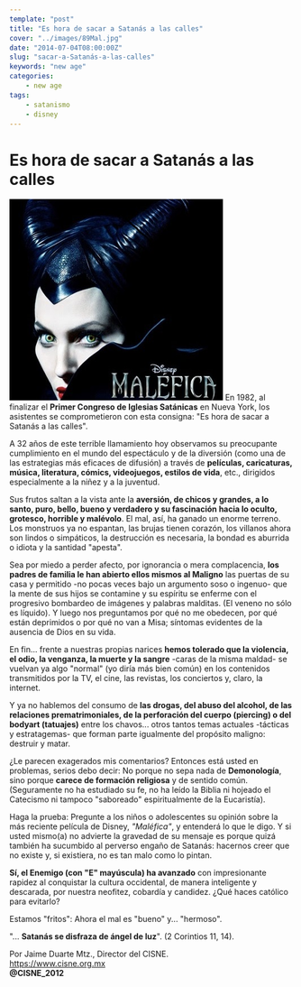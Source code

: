 ```yaml
---
template: "post"
title: "Es hora de sacar a Satanás a las calles"
cover: "../images/89Mal.jpg"
date: "2014-07-04T08:00:00Z"
slug: "sacar-a-Satanás-a-las-calles"
keywords: "new age"
categories: 
    - new age
tags: 
    - satanismo
    - disney
---
```



# Es hora de sacar a Satanás a las calles
![Mal](../images/89Mal.jpg)
En 1982, al finalizar el **Primer Congreso de Iglesias Satánicas** en Nueva York, los asistentes se comprometieron con esta consigna: "Es hora de sacar a Satanás a las calles".

A 32 años de este terrible llamamiento hoy observamos su preocupante cumplimiento en el mundo del espectáculo y de la diversión (como una de las estrategias más eficaces de difusión) a través de **películas, caricaturas, música, literatura, cómics, videojuegos, estilos de vida**, etc., dirigidos especialmente a la niñez y a la juventud.

Sus frutos saltan a la vista ante la **aversión, de chicos y grandes, a lo santo, puro, bello, bueno y verdadero y su fascinación hacia lo oculto, grotesco, horrible y malévolo**. El mal, así, ha ganado un enorme terreno. Los monstruos ya no espantan, las brujas tienen corazón, los villanos ahora son lindos o simpáticos, la destrucción es necesaria, la bondad es aburrida o idiota y la santidad "apesta".

Sea por miedo a perder afecto, por ignorancia o mera complacencia, **los padres de familia le han abierto ellos mismos al Maligno** las puertas de su casa y permitido -no pocas veces bajo un argumento soso o ingenuo- que la mente de sus hijos se contamine y su espíritu se enferme con el progresivo bombardeo de imágenes y palabras malditas. (El veneno no sólo es líquido). Y luego nos preguntamos por qué no me obedecen, por qué están deprimidos o por qué no van a Misa; síntomas evidentes de la ausencia de Dios en su vida.

En fin... frente a nuestras propias narices **hemos tolerado que la violencia, el odio, la venganza, la muerte y la sangre** -caras de la misma maldad- se vuelvan ya algo "normal" (yo diría más bien común) en los contenidos transmitidos por la TV, el cine, las revistas, los conciertos y, claro, la internet.

Y ya no hablemos del consumo de **las drogas, del abuso del alcohol, de las relaciones prematrimoniales, de la perforación del cuerpo (piercing) o del bodyart (tatuajes)** entre los chavos... otros tantos temas actuales -tácticas y estratagemas- que forman parte igualmente del propósito maligno: destruir y matar.

¿Le parecen exagerados mis comentarios? Entonces está usted en problemas, serios debo decir: No porque no sepa nada de **Demonología**, sino porque **carece de formación religiosa** y de sentido común. (Seguramente no ha estudiado su fe, no ha leído la Biblia ni hojeado el Catecismo ni tampoco "saboreado" espiritualmente de la Eucaristía).

Haga la prueba: Pregunte a los niños o adolescentes su opinión sobre la más reciente película de Disney, *"Maléfica"*, y entenderá lo que le digo. Y si usted mismo(a) no advierte la gravedad de su mensaje es porque quizá también ha sucumbido al perverso engaño de Satanás: hacernos creer que no existe y, si existiera, no es tan malo como lo pintan.

**Sí, el Enemigo (con "E" mayúscula) ha avanzado** con impresionante rapidez al conquistar la cultura occidental, de manera inteligente y descarada, por nuestra neofitez, cobardía y candidez. ¿Qué haces católico para evitarlo?

Estamos "fritos": Ahora el mal es "bueno" y... "hermoso".

"... **Satanás se disfraza de ángel de luz**". (2 Corintios 11, 14).

Por Jaime Duarte Mtz., Director del CISNE.  
<https://www.cisne.org.mx>  
**@CISNE_2012**